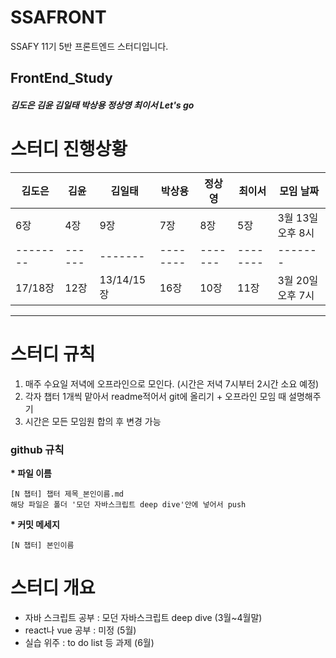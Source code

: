 # SSAFRONT
SSAFY 11기 5반 프론트엔드 스터디입니다.

## FrontEnd_Study
##### 김도은 김윤 김일태 박상용 정상영 최이서 Let's go

# 스터디 진행상황


| 김도은 | 김윤 | 김일태 | 박상용 | 정상영 | 최이서 | 모임 날짜 |
|--------|------|-------|--------|-------|--------|-------|
| 6장 | 4장 | 9장 | 7장 | 8장 | 5장 | 3월 13일 오후 8시 |
|--------|------|-------|--------|-------|--------|-------|
| 17/18장 | 12장 | 13/14/15장 | 16장 | 10장 | 11장 | 3월 20일 오후 7시 |
---------------------------------------------------

# 스터디 규칙
1. 매주 수요일 저녁에 오프라인으로 모인다. (시간은 저녁 7시부터 2시간 소요 예정)
2. 각자 챕터 1개씩 맡아서 readme적어서 git에 올리기 + 오프라인 모임 때 설명해주기
3. 시간은 모든 모임원 합의 후 변경 가능

### github 규칙
<b>* 파일 이름 </b>
  ```
  [N 챕터] 챕터 제목_본인이름.md
  해당 파일은 폴더 '모던 자바스크립트 deep dive'안에 넣어서 push
  ```
<b>* 커밋 메세지 </b>
  ```
  [N 챕터] 본인이름
  ```

# 스터디 개요
* 자바 스크립트 공부 : 모던 자바스크립트 deep dive (3월~4월말)
* react나 vue 공부 : 미정 (5월)
* 실습 위주 : to do list 등 과제 (6월)

